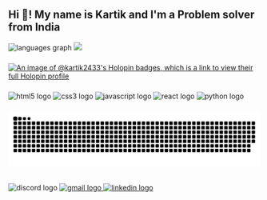 
<h2 align="left">Hi 👋! My name is Kartik and I'm a Problem solver from India</h2>

<div class="flex flex-wrap gap-50 justify-center items-center aspect-w-3 aspect-h-2"> 
  
<img class="h-150 object-cover" src="https://github-readme-stats.vercel.app/api/top-langs?locale=en&hide_title=false&layout=compact&card_width=320&langs_count=5&theme=dracula&hide_border=false&username=kartik2433" height="150" alt="languages graph"  />

<img class="h-150 object-cover" src="https://media.tenor.com/flflC6GFzO8AAAAM/sultan-alrefaei-programmer.gif"  />

</div>

###
[![An image of @kartik2433's Holopin badges, which is a link to view their full Holopin profile](https://holopin.me/kartik2433)](https://holopin.io/@kartik2433)
###

<div align="left">
  <img src="https://cdn.jsdelivr.net/gh/devicons/devicon/icons/html5/html5-original.svg" height="30" width="42" alt="html5 logo"  />
  <img src="https://cdn.jsdelivr.net/gh/devicons/devicon/icons/css3/css3-original.svg" height="30" width="42" alt="css3 logo"  />
  <img src="https://cdn.jsdelivr.net/gh/devicons/devicon/icons/javascript/javascript-original.svg" height="30" width="42" alt="javascript logo"  />
<!--   <img src="https://cdn.jsdelivr.net/gh/devicons/devicon/icons/typescript/typescript-plain.svg" height="30" width="42" alt="typescript logo"  /> -->
  <img src="https://cdn.jsdelivr.net/gh/devicons/devicon/icons/react/react-original.svg" height="30" width="42" alt="react logo"  />
  <img src="https://cdn.jsdelivr.net/gh/devicons/devicon/icons/python/python-original.svg" height="30" width="42" alt="python logo"  />
<!--   <img src="https://cdn.jsdelivr.net/gh/devicons/devicon/icons/csharp/csharp-original.svg" height="30" width="42" alt="csharp logo"  /> -->
</div>

###

![Snake Animation](https://raw.githubusercontent.com/kartik2433/kartik2433/output/snake.svg)


<br clear="both">

<div align="left">
  <img src="https://img.shields.io/static/v1?message=Discord&logo=discord&label=&color=7289DA&logoColor=white&labelColor=&style=for-the-badge" height="35" alt="discord logo"  />
  <a href="Bhatiyakartik18@gmail.com" target="_blank">
    <img src="https://img.shields.io/static/v1?message=Gmail&logo=gmail&label=&color=D14836&logoColor=white&labelColor=&style=for-the-badge" height="35" alt="gmail logo"  />
  </a>
  <a href="https://www.linkedin.com/in/kartik-bhatiya-277a4b243/" target="_blank">
    <img src="https://img.shields.io/static/v1?message=LinkedIn&logo=linkedin&label=&color=0077B5&logoColor=white&labelColor=&style=for-the-badge" height="35" alt="linkedin logo"  />
  </a>
</div>


